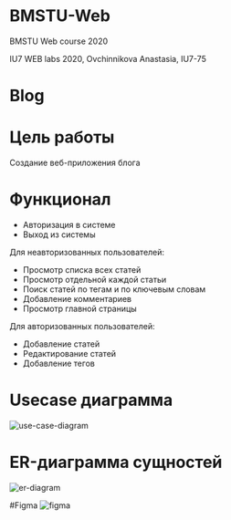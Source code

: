 # BMSTU-Web
BMSTU Web course 2020

IU7 WEB labs 2020, Ovchinnikova Anastasia, IU7-75

# Blog

# Цель работы

Создание веб-приложения блога

# Функционал

* Авторизация в системе
* Выход из системы

Для неавторизованных пользователей:

* Просмотр списка всех статей
* Просмотр отдельной каждой статьи
* Поиск статей по тегам и по ключевым словам
* Добавление комментариев
* Просмотр главной страницы

Для авторизованных пользователей:

* Добавление статей
* Редактирование статей
* Добавление тегов

# Usecase диаграмма

![use-case-diagram](https://git.iu7.bmstu.ru/oap17u728/iu7-web-labs/-/blob/master/diagrams/usecase.png)


# ER-диаграмма сущностей

![er-diagram](https://git.iu7.bmstu.ru/oap17u728/iu7-web-labs/-/blob/master/diagrams/er.png)

#Figma
![figma](https://www.figma.com/file/tfp2dtN6os5NWdo7X0ZuiA/Blog?node-id=2780%3A97)



